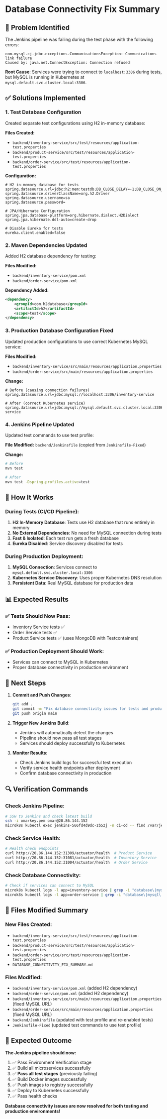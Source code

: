 # Database Connectivity Fix Summary

## 🎯 Problem Identified

The Jenkins pipeline was failing during the test phase with the following errors:

```
com.mysql.cj.jdbc.exceptions.CommunicationsException: Communications link failure
Caused by: java.net.ConnectException: Connection refused
```

**Root Cause**: Services were trying to connect to `localhost:3306` during tests, but MySQL is running in Kubernetes at `mysql.default.svc.cluster.local:3306`.

## ✅ Solutions Implemented

### 1. **Test Database Configuration** 
Created separate test configurations using H2 in-memory database:

**Files Created:**
- `backend/inventory-service/src/test/resources/application-test.properties`
- `backend/product-service/src/test/resources/application-test.properties` 
- `backend/order-service/src/test/resources/application-test.properties`

**Configuration:**
```properties
# H2 in-memory database for tests
spring.datasource.url=jdbc:h2:mem:testdb;DB_CLOSE_DELAY=-1;DB_CLOSE_ON_EXIT=FALSE
spring.datasource.driverClassName=org.h2.Driver
spring.datasource.username=sa
spring.datasource.password=

# JPA/Hibernate Configuration
spring.jpa.database-platform=org.hibernate.dialect.H2Dialect
spring.jpa.hibernate.ddl-auto=create-drop

# Disable Eureka for tests
eureka.client.enabled=false
```

### 2. **Maven Dependencies Updated**
Added H2 database dependency for testing:

**Files Modified:**
- `backend/inventory-service/pom.xml`
- `backend/order-service/pom.xml`

**Dependency Added:**
```xml
<dependency>
    <groupId>com.h2database</groupId>
    <artifactId>h2</artifactId>
    <scope>test</scope>
</dependency>
```

### 3. **Production Database Configuration Fixed**
Updated production configurations to use correct Kubernetes MySQL service:

**Files Modified:**
- `backend/inventory-service/src/main/resources/application.properties`
- `backend/order-service/src/main/resources/application.properties`

**Change:**
```properties
# Before (causing connection failures)
spring.datasource.url=jdbc:mysql://localhost:3306/inventory-service

# After (correct Kubernetes service)
spring.datasource.url=jdbc:mysql://mysql.default.svc.cluster.local:3306/inventory-service
```

### 4. **Jenkins Pipeline Updated**
Updated test commands to use test profile:

**File Modified:** `backend/Jenkinsfile` (copied from `Jenkinsfile-Fixed`)

**Change:**
```bash
# Before
mvn test

# After  
mvn test -Dspring.profiles.active=test
```

## 🔧 How It Works

### During Tests (CI/CD Pipeline):
1. **H2 In-Memory Database**: Tests use H2 database that runs entirely in memory
2. **No External Dependencies**: No need for MySQL connection during tests
3. **Fast & Isolated**: Each test run gets a fresh database
4. **Eureka Disabled**: Service discovery disabled for tests

### During Production Deployment:
1. **MySQL Connection**: Services connect to `mysql.default.svc.cluster.local:3306`
2. **Kubernetes Service Discovery**: Uses proper Kubernetes DNS resolution
3. **Persistent Data**: Real MySQL database for production data

## 📊 Expected Results

### ✅ **Tests Should Now Pass**:
- Inventory Service tests ✅
- Order Service tests ✅  
- Product Service tests ✅ (uses MongoDB with Testcontainers)

### ✅ **Production Deployment Should Work**:
- Services can connect to MySQL in Kubernetes
- Proper database connectivity in production environment

## 🚀 Next Steps

1. **Commit and Push Changes**:
   ```bash
   git add .
   git commit -m "Fix database connectivity issues for tests and production"
   git push origin main
   ```

2. **Trigger New Jenkins Build**:
   - Jenkins will automatically detect the changes
   - Pipeline should now pass all test stages
   - Services should deploy successfully to Kubernetes

3. **Monitor Results**:
   - Check Jenkins build logs for successful test execution
   - Verify service health endpoints after deployment
   - Confirm database connectivity in production

## 🔍 Verification Commands

### Check Jenkins Pipeline:
```bash
# SSH to Jenkins and check latest build
ssh -i omarkey.pem omar@20.86.144.152
microk8s kubectl exec jenkins-566fd4d9dc-zb5zj -n ci-cd -- find /var/jenkins_home/jobs/e-commerce-pipeline/builds -name 'log' | sort -V | tail -1
```

### Check Service Health:
```bash
# Health check endpoints
curl http://20.86.144.152:31309/actuator/health  # Product Service
curl http://20.86.144.152:31081/actuator/health  # Inventory Service  
curl http://20.86.144.152:31004/actuator/health  # Order Service
```

### Check Database Connectivity:
```bash
# Check if services can connect to MySQL
microk8s kubectl logs -l app=inventory-service | grep -i "database\|mysql\|connection"
microk8s kubectl logs -l app=order-service | grep -i "database\|mysql\|connection"
```

## 📝 Files Modified Summary

### New Files Created:
- `backend/inventory-service/src/test/resources/application-test.properties`
- `backend/product-service/src/test/resources/application-test.properties`
- `backend/order-service/src/test/resources/application-test.properties`
- `DATABASE_CONNECTIVITY_FIX_SUMMARY.md`

### Files Modified:
- `backend/inventory-service/pom.xml` (added H2 dependency)
- `backend/order-service/pom.xml` (added H2 dependency)
- `backend/inventory-service/src/main/resources/application.properties` (fixed MySQL URL)
- `backend/order-service/src/main/resources/application.properties` (fixed MySQL URL)
- `backend/Jenkinsfile` (updated with test profile and re-enabled tests)
- `Jenkinsfile-Fixed` (updated test commands to use test profile)

## 🎉 Expected Outcome

**The Jenkins pipeline should now:**
1. ✅ Pass Environment Verification stage
2. ✅ Build all microservices successfully  
3. ✅ **Pass all test stages** (previously failing)
4. ✅ Build Docker images successfully
5. ✅ Push images to registry successfully
6. ✅ Deploy to Kubernetes successfully
7. ✅ Pass health checks

**Database connectivity issues are now resolved for both testing and production environments!** 